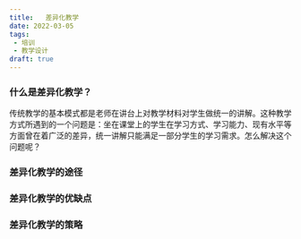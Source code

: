 ```yaml
---
title:   差异化教学
date: 2022-03-05
tags: 
 - 培训
 - 教学设计
draft: true
---
```


### 什么是差异化教学？
传统教学的基本模式都是老师在讲台上对教学材料对学生做统一的讲解。这种教学方式所遇到的一个问题是：坐在课堂上的学生在学习方式、学习能力、现有水平等方面曾在着广泛的差异，统一讲解只能满足一部分学生的学习需求。怎么解决这个问题呢？

### 差异化教学的途径

### 差异化教学的优缺点

### 差异化教学的策略